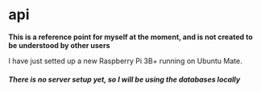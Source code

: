 # api
**This is a reference point for myself at the moment, and is not created to be understood by other users**

I have just setted up a new Raspberry Pi 3B+ running on Ubuntu Mate.

##### There is no server setup yet, so I will be using the databases locally
